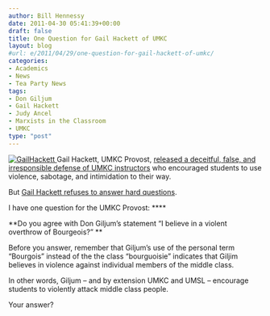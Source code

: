 ```yaml
---
author: Bill Hennessy
date: 2011-04-30 05:41:39+00:00
draft: false
title: One Question for Gail Hackett of UMKC
layout: blog
#url: e/2011/04/29/one-question-for-gail-hackett-of-umkc/
categories:
- Academics
- News
- Tea Party News
tags:
- Don Giljum
- Gail Hackett
- Judy Ancel
- Marxists in the Classroom
- UMKC
type: "post"
---
```


[![GailHackett](https://hennessysview.com/wp-content/uploads/2011/04/GailHackett_thumb.jpg)
](https://hennessysview.com/wp-content/uploads/2011/04/GailHackett.jpg)Gail Hackett, UMKC Provost, [released a deceitful, false, and irresponsible defense of UMKC instructors](https://stlouis.cbslocal.com/2011/04/28/umsl-investigates-whether-class-promotes-violence/) who encouraged students to use violence, sabotage, and intimidation to their way. 

But [Gail Hackett refuses to answer hard questions](https://www.umkc.edu/provost/about/). 

I have one question for the UMKC Provost: ****

**Do you agree with Don Giljum’s statement “I believe in a violent overthrow of Bourgeois?” **

Before you answer, remember that Giljum’s use of the personal term “Bourgois” instead of the the class “bourguoisie” indicates that Giljim believes in violence against individual members of the middle class. 

In other words, Giljum – and by extension UMKC and UMSL – encourage students to violently attack middle class people. 

Your answer?
